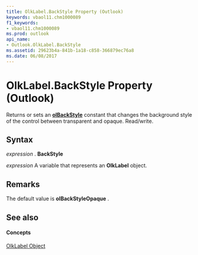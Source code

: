 ```yaml
---
title: OlkLabel.BackStyle Property (Outlook)
keywords: vbaol11.chm1000089
f1_keywords:
- vbaol11.chm1000089
ms.prod: outlook
api_name:
- Outlook.OlkLabel.BackStyle
ms.assetid: 29623b4a-841b-1a18-c858-366879ec76a8
ms.date: 06/08/2017
---
```



# OlkLabel.BackStyle Property (Outlook)

Returns or sets an **[olBackStyle](olbackstyle-enumeration-outlook.md)** constant that changes the background style of the control between transparent and opaque. Read/write.


## Syntax

 _expression_ . **BackStyle**

 _expression_ A variable that represents an **OlkLabel** object.


## Remarks

The default value is **olBackStyleOpaque** .


## See also


#### Concepts


[OlkLabel Object](olklabel-object-outlook.md)

